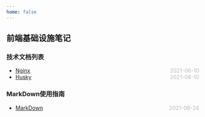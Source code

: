 ```yaml
---
home: false
---
```

## 前端基础设施笔记
### 技术文档列表
* [Nginx](./nginx)  <span style="color:#bbb; float:right">2021-06-10</span>
* [Husky](./husky)  <span style="color:#bbb; float:right">2021-08-10</span>
### MarkDown使用指南
* [MarkDown](../blog-daily/use-markdown)  <span style="color:#bbb; float:right">2021-06-24</span>
